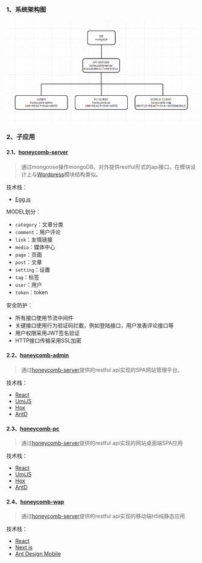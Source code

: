 ### 1、系统架构图
![](./images/honeycomb.png)

### 2、子应用

#### 2.1、[honeycomb-server](https://github.com/guanweisong/honeycomb-server)

> 通过mongoose操作mongoDB，对外提供restful形式的api接口。在模块设计上与[Wordpress](https://wordpress.org/)模块结构类似。

技术栈：

* [Egg.js](https://eggjs.org/)

MODEL划分：

* `category`：文章分类
* `comment`：用户评论
* `link`：友情链接
* `media`：媒体中心
* `page`：页面
* `post`：文章
* `setting`：设置
* `tag`：标签
* `user`：用户
* `token`：token

安全防护：
* 所有接口使用节流中间件
* 关键接口使用行为验证码拦截，例如登陆接口，用户发表评论接口等
* 用户权限采用JWT签名验证
* HTTP接口传输采用SSL加密

#### 2.2、[honeycomb-admin](https://github.com/guanweisong/honeycomb-admin)

> 通过[honeycomb-server](https://github.com/guanweisong/honeycomb-server)提供的restful api实现的SPA网站管理平台。

技术栈：

* [React](https://reactjs.org/)
* [UmiJS](https://umijs.org/)
* [Hox](https://github.com/umijs/hox)
* [AntD](https://ant.design/)

#### 2.3、[honeycomb-pc](https://github.com/guanweisong/honeycomb-pc)

> 通过[honeycomb-server](https://github.com/guanweisong/honeycomb-server)提供的restful api实现的网站桌面端SPA应用

技术栈：

* [React](https://reactjs.org/)
* [UmiJS](https://umijs.org/)
* [Hox](https://github.com/umijs/hox)
* [AntD](https://ant.design/)

#### 2.4、[honeycomb-wap](https://github.com/guanweisong/honeycomb-wap)

> 通过[honeycomb-server](https://github.com/guanweisong/honeycomb-server)提供的restful api实现的移动端H5纯静态应用

技术栈：

* [React](https://reactjs.org/)
* [Next.js](https://nextjs.org/)
* [Ant Design Mobile](https://mobile.ant.design)



